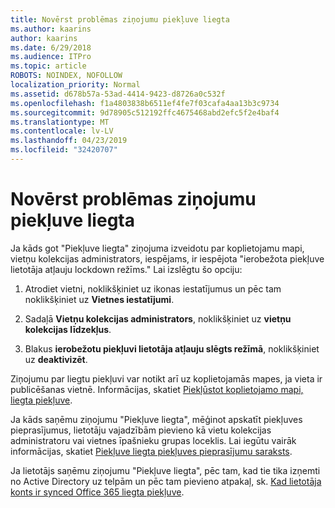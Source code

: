```yaml
---
title: Novērst problēmas ziņojumu piekļuve liegta
ms.author: kaarins
author: kaarins
ms.date: 6/29/2018
ms.audience: ITPro
ms.topic: article
ROBOTS: NOINDEX, NOFOLLOW
localization_priority: Normal
ms.assetid: d678b57a-53ad-4414-9423-d8726a0c532f
ms.openlocfilehash: f1a4803838b6511ef4fe7f03cafa4aa13b3c9734
ms.sourcegitcommit: 9d78905c512192ffc4675468abd2efc5f2e4baf4
ms.translationtype: MT
ms.contentlocale: lv-LV
ms.lasthandoff: 04/23/2019
ms.locfileid: "32420707"
---
```

# <a name="troubleshoot-access-denied-messages"></a>Novērst problēmas ziņojumu piekļuve liegta

Ja kāds got "Piekļuve liegta" ziņojuma izveidotu par koplietojamu mapi, vietņu kolekcijas administrators, iespējams, ir iespējota "ierobežota piekļuve lietotāja atļauju lockdown režīms." Lai izslēgtu šo opciju: 
  
1. Atrodiet vietni, noklikšķiniet uz ikonas iestatījumus un pēc tam noklikšķiniet uz **Vietnes iestatījumi**.
    
2. Sadaļā **Vietņu kolekcijas administrators**, noklikšķiniet uz **vietņu kolekcijas līdzekļus**.
    
3. Blakus **ierobežotu piekļuvi lietotāja atļauju slēgts režīmā**, noklikšķiniet uz **deaktivizēt**.
    
Ziņojumu par liegtu piekļuvi var notikt arī uz koplietojamās mapes, ja vieta ir publicēšanas vietnē. Informācijas, skatiet [Piekļūstot koplietojamo mapi, liegta piekļuve](https://go.microsoft.com/fwlink/?linkid=2004317).
  
Ja kāds saņēmu ziņojumu "Piekļuve liegta", mēģinot apskatīt piekļuves pieprasījumus, lietotāju vajadzībām pievieno kā vietu kolekcijas administratoru vai vietnes īpašnieku grupas loceklis. Lai iegūtu vairāk informācijas, skatiet [Piekļuve liegta piekļuves pieprasījumu saraksts](https://go.microsoft.com/fwlink/?linkid=2004220).
  
Ja lietotājs saņēmu ziņojumu "Piekļuve liegta", pēc tam, kad tie tika izņemti no Active Directory uz telpām un pēc tam pievieno atpakaļ, sk. [Kad lietotāja konts ir synced Office 365 liegta piekļuve](https://go.microsoft.com/fwlink/?linkid=2004318).
  

